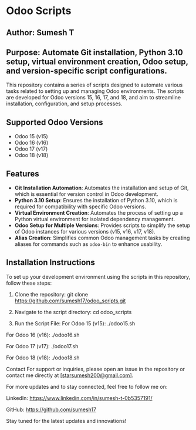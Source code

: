 # Odoo Scripts

## Author: Sumesh T  
## Purpose: Automate Git installation, Python 3.10 setup, virtual environment creation, Odoo setup, and version-specific script configurations.

This repository contains a series of scripts designed to automate various tasks related to setting up and managing Odoo environments. The scripts are developed for Odoo versions 15, 16, 17, and 18, and aim to streamline installation, configuration, and setup processes.

## Supported Odoo Versions
- Odoo 15 (v15)
- Odoo 16 (v16)
- Odoo 17 (v17)
- Odoo 18 (v18)

## Features
- **Git Installation Automation**: Automates the installation and setup of Git, which is essential for version control in Odoo development.
- **Python 3.10 Setup**: Ensures the installation of Python 3.10, which is required for compatibility with specific Odoo versions.
- **Virtual Environment Creation**: Automates the process of setting up a Python virtual environment for isolated dependency management.
- **Odoo Setup for Multiple Versions**: Provides scripts to simplify the setup of Odoo instances for various versions (v15, v16, v17, v18).
- **Alias Creation**: Simplifies common Odoo management tasks by creating aliases for commands such as `odoo-bin` to enhance usability.

## Installation Instructions
To set up your development environment using the scripts in this repository, follow these steps:

1. Clone the repository:
   git clone https://github.com/sumesh17/odoo_scripts.git
   
2. Navigate to the script directory:
    cd odoo_scripts
    
3. Run the Script File:
For Odoo 15 (v15):
    ./odoo15.sh
    
For Odoo 16 (v16):
    ./odoo16.sh
    
For Odoo 17 (v17):
    ./odoo17.sh
    
For Odoo 18 (v18):
    ./odoo18.sh
    
    
Contact
For support or inquiries, please open an issue in the repository or contact me directly at [starsumesh200@gmail.com].

For more updates and to stay connected, feel free to follow me on:

LinkedIn: https://www.linkedin.com/in/sumesh-t-0b5357191/

GitHub: https://github.com/sumesh17

Stay tuned for the latest updates and innovations!



